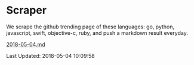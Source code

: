 # Scraper

We scrape the github trending page of these languages: go, python, javascript, swift, objective-c, ruby, and push a markdown result everyday.

[2018-05-04.md](https://github.com/henson/Scraper/blob/master/2018-05-04.md)

Last Updated: 2018-05-04 10:09:58